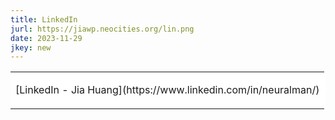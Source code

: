 ```yaml
---
title: LinkedIn
jurl: https://jiawp.neocities.org/lin.png
date: 2023-11-29
jkey: new
---
```

<table border=0 cellpadding=3 bgcolor=ffffff>
<tr>
<td>
<p id=jiawhite>
[LinkedIn - Jia Huang](https://www.linkedin.com/in/neuralman/)
</p>
</td>
</tr>
</table>